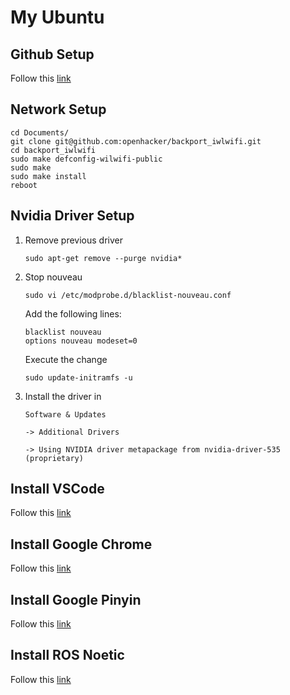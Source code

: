 # My Ubuntu

## Github Setup

Follow this [link](https://blog.csdn.net/weixin_43569276/article/details/94587416?ops_request_misc=%257B%2522request%255Fid%2522%253A%2522171814465516800180649143%2522%252C%2522scm%2522%253A%252220140713.130102334..%2522%257D&request_id=171814465516800180649143&biz_id=0&utm_medium=distribute.pc_search_result.none-task-blog-2~all~sobaiduend~default-4-94587416-null-null.142^v100^pc_search_result_base5&utm_term=ubuntu%20github%20%E9%85%8D%E7%BD%AE&spm=1018.2226.3001.4187)

## Network Setup

```
cd Documents/
git clone git@github.com:openhacker/backport_iwlwifi.git
cd backport_iwlwifi
sudo make defconfig-wilwifi-public
sudo make
sudo make install
reboot
```

## Nvidia Driver Setup

1. Remove previous driver

	```
	sudo apt-get remove --purge nvidia*
	```
2. Stop nouveau

	```
	sudo vi /etc/modprobe.d/blacklist-nouveau.conf
	
	```
	Add the following lines:
	
	```
	blacklist nouveau
	options nouveau modeset=0
	```
	Execute the change
	
	```
	sudo update-initramfs -u
	```
3. Install the driver in 

	```Software & Updates```
	
	```-> Additional Drivers```
	
	```-> Using NVIDIA driver metapackage from nvidia-driver-535 (proprietary)```

## Install VSCode
Follow this [link](https://code.visualstudio.com/docs/setup/linux)
## Install Google Chrome
Follow this [link](https://www.omgubuntu.co.uk/how-to-install-google-chrome-on-ubuntu)
## Install Google Pinyin
Follow this [link](https://blog.csdn.net/qq_44940689/article/details/132686143?ops_request_misc=&request_id=&biz_id=102&utm_term=ubuntu%20%E5%AE%89%E8%A3%85%E8%B0%B7%E6%AD%8C%E8%BE%93%E5%85%A5%E6%B3%95&utm_medium=distribute.pc_search_result.none-task-blog-2~all~sobaiduweb~default-3-132686143.142^v100^pc_search_result_base5&spm=1018.2226.3001.4187)

## Install ROS Noetic

Follow this [link](Ubuntu&ROS)